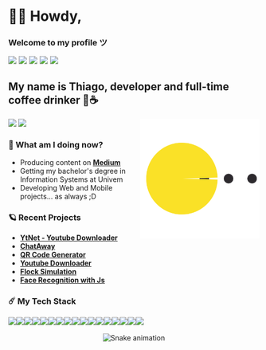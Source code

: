 # 👋🏻 Howdy,
### Welcome to my profile ツ

<a href="https://www.linkedin.com/in/thiagowaib/" target="_blank"><img src="https://img.shields.io/badge/-linkedin-blue?style=for-the-badge&logo=linkedin&logoColor=white" target="_blank"></a><img src="https://github.com/Dangocan/duka/blob/master/.github/Assets/Images/padding.png?raw=true" width="5px"><a href="mailto:thiagowaib@gmail.com" target="_blank"><img src="https://img.shields.io/badge/-Gmail-c14438?style=for-the-badge&logo=Gmail&logoColor=white"></a><img src="https://github.com/Dangocan/duka/blob/master/.github/Assets/Images/padding.png?raw=true" width="5px"><a href="https://www.instagram.com/thiagowaib/" target="_blank"><img src="https://img.shields.io/badge/-instagram-7f38c1?style=for-the-badge&logo=instagram&logoColor=white" target="_blank"></a><img src="https://github.com/Dangocan/duka/blob/master/.github/Assets/Images/padding.png?raw=true" width="5px"><a href="https://open.spotify.com/user/ysosuh5rfp286to7ngkaalisz?si=c5f1b8d48b594dde" target="_blank"><img src="https://img.shields.io/badge/-spotify-18ad0c?style=for-the-badge&logo=spotify&logoColor=white" target="_blank"></a><img src="https://github.com/Dangocan/duka/blob/master/.github/Assets/Images/padding.png?raw=true" width="5px"><a href="https://steamcommunity.com/profiles/76561198081140542/" target="_blank"><img src="https://img.shields.io/badge/-steam-1a1a1a?style=for-the-badge&logo=steam&logoColor=white" target="_blank"></a>
## My name is Thiago, developer and full-time coffee drinker 🚀☕

<img src="https://raw.githubusercontent.com/Aniket965/Aniket965/master/pacman.svg?sanitize=true" width="47.50%" height="auto" align="right"/>
<img  width="47.50%" src="https://github-readme-stats.vercel.app/api?username=thiagowaib&show_icons=true&theme=aura&include_all_commits=true&count_private=true"/>
<img   width="47.50%" src="https://github-readme-stats.vercel.app/api/top-langs/?username=thiagowaib&langs_count=8&layout=compact&theme=aura"/>


### 🌱 What am I doing now?
* Producing content on **[Medium](https://medium.com/@thiagowaib "Medium")**
* Getting my bachelor's degree in Information Systems at Univem
* Developing Web and Mobile projects... as always ;D

### 🪐 Recent Projects
* **[YtNet - Youtube Downloader ](https://github.com/thiagowaib/ytnet#readme "YtNet - Youtube Downloader ")**
* **[ChatAway ](https://github.com/thiagowaib/chataway#readme "ChatAway ")**
* **[QR Code Generator ](https://github.com/thiagowaib/code-compendium/tree/main/qrcode-gen "QR Code Generator ")**
* **[Youtube Downloader ](https://github.com/thiagowaib/code-compendium/tree/main/yt-download "Youtube Downloader ")**
* **[Flock Simulation ](https://github.com/thiagowaib/code-compendium/tree/main/boid-sim "Flock Simulation ")**
* **[Face Recognition with Js ](https://github.com/thiagowaib/code-compendium/tree/main/face-cv "Face Recognition with Js ")**

### ☄️ My Tech Stack
<img src="https://cdn.jsdelivr.net/gh/devicons/devicon/icons/html5/html5-original.svg" width="5.8%"><img src="https://cdn.jsdelivr.net/gh/devicons/devicon/icons/css3/css3-original.svg" width="5.8%"/><img src="https://cdn.jsdelivr.net/gh/devicons/devicon/icons/javascript/javascript-original.svg" width="5.8%"/><img src="https://cdn.jsdelivr.net/gh/devicons/devicon/icons/typescript/typescript-original.svg" width="5.8%"/><img src="https://cdn.jsdelivr.net/gh/devicons/devicon/icons/nodejs/nodejs-original.svg" width="5.8%"/><img src="https://cdn.jsdelivr.net/gh/devicons/devicon/icons/react/react-original.svg" width="5.8%"/><img src="https://cdn.jsdelivr.net/gh/devicons/devicon/icons/yarn/yarn-original.svg" width="5.8%"/><img src="https://cdn.jsdelivr.net/gh/devicons/devicon/icons/python/python-original.svg" width="5.8%"/><img src="https://cdn.jsdelivr.net/gh/devicons/devicon/icons/tensorflow/tensorflow-original.svg"  width="5.8%"/><img src="https://cdn.jsdelivr.net/gh/devicons/devicon/icons/c/c-original.svg" width="5.8%"/><img src="https://cdn.jsdelivr.net/gh/devicons/devicon/icons/csharp/csharp-original.svg" width="5.8%"/><img src="https://upload.wikimedia.org/wikipedia/commons/9/91/Electron_Software_Framework_Logo.svg" width="5.8%"/><img src="https://cdn.jsdelivr.net/gh/devicons/devicon/icons/java/java-original.svg" width="5.8%"/><img src="https://cdn.jsdelivr.net/gh/devicons/devicon/icons/mongodb/mongodb-original.svg" width="5.8%"/><img src="https://cdn.jsdelivr.net/gh/devicons/devicon/icons/wordpress/wordpress-plain.svg" width="5.8%"/><img src="https://cdn.jsdelivr.net/gh/devicons/devicon/icons/git/git-original.svg" width="5.8%"/><img src="https://img.icons8.com/fluency/50/000000/unity.png" width="5.8%"/>

<div align="center">

![Snake animation](https://github.com/thiagowaib/thiagowaib/blob/output/github-contribution-grid-snake.svg)

</div>
